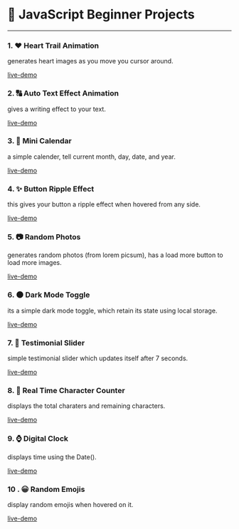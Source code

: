 # 🚀 JavaScript Beginner Projects

---

### 1. ❤ Heart Trail Animation

generates heart images as you move you cursor around.

[live-demo](https://heartstrailanimation.netlify.app/)

### 2. 🔠 Auto Text Effect Animation

gives a writing effect to your text.

[live-demo](https://autotexteffectaanimation.netlify.app/)

### 3. 📅 Mini Calendar

a simple calender, tell current month, day, date, and year.

[live-demo](https://miniscalendar.netlify.app/)

### 4. ✨ Button Ripple Effect

this gives your button a ripple effect when hovered from any side.

[live-demo](https://buttonrippleeffectanimation.netlify.app/)

### 5. 📷 Random Photos

generates random photos (from lorem picsum), has a load more button to load more images.

[live-demo](https://randomphotosgenerators.netlify.app/)

### 6. 🌑 Dark Mode Toggle

its a simple dark mode toggle, which retain its state using local storage.

[live-demo](https://darkmodetoggles.netlify.app/)

### 7. 🌟 Testimonial Slider

simple testimonial slider which updates itself after 7 seconds.

[live-demo](https://testimonialssliders.netlify.app/)

### 8. 🔢 Real Time Character Counter

displays the total charaters and remaining characters.

[live-demo](https://realtimecharacterscounters.netlify.app/)

### 9. ⌚ Digital Clock

displays time using the Date().

[live-demo](https://digitalclocke.netlify.app/)

### 10 . 😀 Random Emojis

display random emojis when hovered on it.

[live-demo](https://randomemmojis.netlify.app/)
